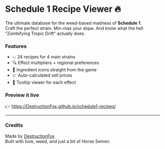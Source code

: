 # Schedule 1 Recipe Viewer 🔥

The ultimate database for the weed-based madness of **Schedule 1**.  
Craft the perfect strain. Min-max your dope. And know what the hell “Zombifying Tropic Drift” actually does.

### Features
- 💥 24 recipes for 4 main strains
- 🔍 Effect multipliers + regional preferences
- 🌿 Ingredient icons straight from the game
- 📈 Auto-calculated sell prices
- 🧪 Tooltip viewer for each effect

### Preview it live
👉 https://DestructionFox.github.io/schedule1-recipes/

---

### Credits
Made by [DestructionFox](https://github.com/DestructionFox)  
Built with love, weed, and just a bit of Horse Semen.
